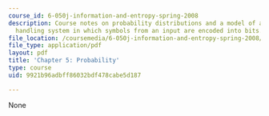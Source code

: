 ```yaml
---
course_id: 6-050j-information-and-entropy-spring-2008
description: Course notes on probability distributions and a model of an information
  handling system in which symbols from an input are encoded into bits.
file_location: /coursemedia/6-050j-information-and-entropy-spring-2008/9921b96adbff86032bdf478cabe5d187_MIT6_050JS08_chapter5.pdf
file_type: application/pdf
layout: pdf
title: 'Chapter 5: Probability'
type: course
uid: 9921b96adbff86032bdf478cabe5d187

---
```

None